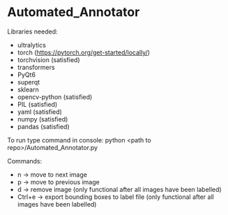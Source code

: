 # Automated_Annotator
Libraries needed:  
- ultralytics 
- torch (https://pytorch.org/get-started/locally/)
- torchvision (satisfied)
- transformers  
- PyQt6
- superqt
- sklearn
- opencv-python (satisfied)
- PIL (satisfied)
- yaml (satisfied)
- numpy (satisfied)
- pandas (satisfied)

To run type command in console: python \<path to repo\>/Automated_Annotator.py  

Commands:
- n -> move to next image
- p -> move to previous image
- d -> remove image (only functional after all images have been labelled)
- Ctrl+e -> export bounding boxes to label file (only functional after all images have been labelled)
